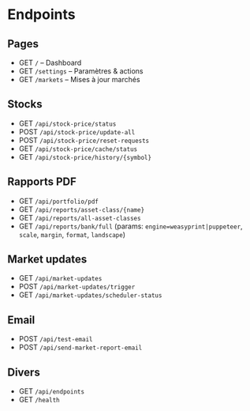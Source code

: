 # Endpoints

## Pages
- GET `/` – Dashboard
- GET `/settings` – Paramètres & actions
- GET `/markets` – Mises à jour marchés

## Stocks
- GET `/api/stock-price/status`
- POST `/api/stock-price/update-all`
- POST `/api/stock-price/reset-requests`
- GET `/api/stock-price/cache/status`
- GET `/api/stock-price/history/{symbol}`

## Rapports PDF
- GET `/api/portfolio/pdf`
- GET `/api/reports/asset-class/{name}`
- GET `/api/reports/all-asset-classes`
- GET `/api/reports/bank/full` (params: `engine=weasyprint|puppeteer`, `scale`, `margin`, `format`, `landscape`)

## Market updates
- GET `/api/market-updates`
- POST `/api/market-updates/trigger`
- GET `/api/market-updates/scheduler-status`

## Email
- POST `/api/test-email`
- POST `/api/send-market-report-email`

## Divers
- GET `/api/endpoints`
- GET `/health`





